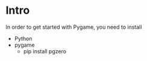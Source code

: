 # Intro

In order to get started with Pygame, you need to install
* Python
* pygame
  * pip install pgzero
